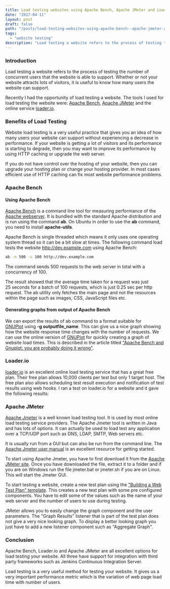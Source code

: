 ```yaml
---
title: Load testing websites using Apache Bench, Apache JMeter and Loader.io
date: "2017-04-11"
layout: post
draft: false
path: "/posts/load-testing-websites-using-apache-bench--apache-jmeter-and-loader-io"
tags:
  - "website testing"
description: "Load testing a website refers to the process of testing the number of concurrent users that the website is able to support. Whether or not your website attracts lots of visitors, it is useful to know how many users the website can support."
---
```


### Introduction
Load testing a website refers to the process of testing the number of concurrent users that the website is able to support. Whether or not your website attracts lots of visitors, it is useful to know how many users the website can support.

Recently I had the opportunity of load testing a website. The tools I used for load testing the website were: [Apache Bench](https://httpd.apache.org/docs/2.2/programs/ab.html), [Apache JMeter](http://jmeter.apache.org/index.html) and the online service [loader.io](https://loader.io).

### Benefits of Load Testing
Website load testing is a very useful practice that gives you an idea of how many users your website can support without experiencing a decrease in performance. If your website is getting a lot of visitors and its performance is starting to degrade, then you may want to improve its performance by using HTTP caching or upgrade the web server.

If you do not have control over the hosting of your website, then you can upgrade your hosting plan or change your hosting provider. In most cases efficient use of HTTP caching can fix most website performance problems.

### Apache Bench

#### Using Apache Bench
[Apache Bench](https://httpd.apache.org/docs/2.2/programs/ab.html) is a command line tool for measuring performance of the [Apache webserver](http://www.apache.org/). It is bundled with the standard Apache distribution and is run using the command **ab**. On Ubuntu in order to use the **ab** command, you need to install **apache-utils**.

Apache Bench is single threaded which means it only uses one operating system thread so it can be a bit slow at times. The following command load tests the website http://dev.example.com using Apache Bench:

```bash
ab -n 500 -c 100 http://dev.example.com
```

The command sends 500 requests to the web server in total with a concurrency of 100.

The result showed that the average time taken for a request was just 25 seconds for a batch of 100 requests, which is just 0.25 sec per http request. The ab utility only fetches the main page and not the resources within the page such as images, CSS, JavaScript files etc.

#### Generating graphs from output of Apache Bench
We can export the results of ab command to a format suitable for [GNUPlot](http://www.gnuplot.info/) using **-g outputfile_name**. This can give us a nice graph showing how the website response time changes with the number of requests. We can use the online version of [GNUPlot](http://gnuplot.respawned.com/) for quickly creating a graph of website load times. This is described in the article titled ["Apache Bench and Gnuplot: you are probably doing it wrong"](http://www.bradlanders.com/2013/04/15/apache-bench-and-gnuplot-youre-probably-doing-it-wrong/).

### Loader.io
[loader.io](https://loader.io) is an excellent online load testing service that has a great free plan. Their free plan allows 10,000 clients per test but only 1 target host. The free plan also allows scheduling test result execution and notification of test results using web hooks. I ran a test on loader.io for a website and it gave the following results:

### Apache JMeter
[Apache Jmeter](http://jmeter.apache.org/usermanual/get-started.html) is a well known load testing tool. It is used by most online load testing service providers. The Apache Jmeter tool is written in Java and has lots of options. It can actually be used to load test any application over a TCP/UDP port such as DNS, LDAP, SMTP, Web servers etc.

It is usually run from a GUI but can also be run from the command line. The [Apache Jmeter user manual](http://jmeter.apache.org/usermanual/) is an excellent resource for getting started.

To start using Apache Jmeter, you have to first download it from the [Apache JMeter site](http://jmeter.apache.org/download_jmeter.cgi). Once you have downloaded the file, extract it to a folder and if you are on Windows run the file jmeter.bat or jmeter.sh if you are on Linux. This will start the Jmeter GUI.

To start testing a website, create a new test plan using the ["Building a Web Test Plan" template](http://jmeter.apache.org/usermanual/build-web-test-plan.html). This creates a new test plan with some pre configured components. You have to edit some of the values such as the name of your web server and the number of users to use during testing.

JMeter allows you to easily change the graph component and the user parameters. The "Graph Results" listener that is part of the test plan does not give a very nice looking graph. To display a better looking graph you just have to add a new listener component such as "Aggregate Graph".

### Conclusion
Apache Bench, Loader.io and Apache JMeter are all excellent options for load testing your website. All three have support for integration with third party frameworks such as Jenkins Continuous Integration Server.

Load testing is a very useful method for testing your website. It gives us a very important performance metric which is the variation of web page load time with number of users.
